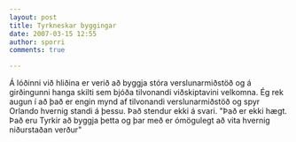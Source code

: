 ```yaml
---
layout: post
title: Tyrkneskar byggingar
date: 2007-03-15 12:55
author: sporri
comments: true

---
```

Á lóðinni við hliðina er verið að byggja stóra verslunarmiðstöð og á girðingunni hanga skilti sem bjóða tilvonandi viðskiptavini velkomna. Ég rek augun í að það er engin mynd af tilvonandi verslunarmiðstöð og spyr Orlando hvernig standi á þessu. Það stendur ekki á svari. "Það er ekki hægt. Það eru Tyrkir að byggja þetta og þar með er ómögulegt að vita hvernig niðurstaðan verður"
